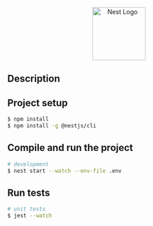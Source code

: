 <p align="center">
  <a href="http://nestjs.com/" target="blank"><img src="https://nestjs.com/img/logo-small.svg" width="120" alt="Nest Logo" /></a>
</p>

[circleci-image]: https://img.shields.io/circleci/build/github/nestjs/nest/master?token=abc123def456
[circleci-url]: https://circleci.com/gh/nestjs/nest

## Description


## Project setup

```bash
$ npm install
$ npm install -g @nestjs/cli
```

## Compile and run the project

```bash
# development
$ nest start --watch --env-file .env

```

## Run tests

```bash
# unit tests
$ jest --watch
```